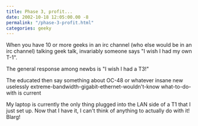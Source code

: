 ```yaml
---
title: Phase 3, profit...
date: 2002-10-18 12:05:00.00 -8
permalink: "/phase-3-profit.html"
categories: geeky
---
```

When you have 10 or more geeks in an irc channel (who else would be in an irc channel) talking geek talk, invariably someone says "I wish I had my own T-1".

The general response among newbs is "I wish I had a T3!"

The educated then say something about OC-48 or whatever insane new uselessly extreme-bandwidth-gigabit-ethernet-wouldn't-know what-to-do-with is current

My laptop is currently the only thing plugged into the LAN side of a T1 that I just set up. Now that I have it, I can't think of anything to actually do with it! Blarg!

